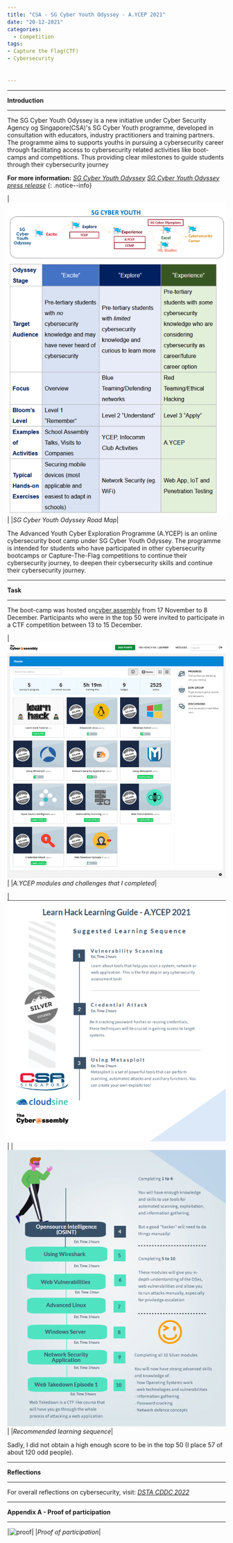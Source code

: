 ```yaml
---
title: "CSA - SG Cyber Youth Odyssey - A.YCEP 2021"
date: "20-12-2021"
categories:
  - Competition
tags:
- Capture the Flag(CTF)
- Cybersecurity


---
```


***

<strong>Introduction</strong>

***

The SG Cyber Youth Odyssey is a new initiative under Cyber Security Agency og Singapore(CSA)'s SG Cyber Youth programme, developed in consultation with educators, industry practitioners and training partners. The programme aims to  supports youths in pursuing a cybersecurity career through facilitating access to cybersecurity related activities like boot-camps and competitions. Thus providing clear milestones to guide students through their cybersecurity journey

**For more information:**
<cite><a href="https://www.csa.gov.sg/sgcyberyouthodyssey">SG Cyber Youth Odyssey</a></cite>
<cite><a href="https://www.csa.gov.sg/News/Press-Releases/sg-cyber-youth-odyssey">SG Cyber Youth Odyssey press release</a></cite>
{: .notice--info}

|![RoadMap](/assets/images/CTF-AYCEP-2021/CyberYouth.png)|
|<em>SG Cyber Youth Odyssey Road Map</em>|

The Advanced Youth Cyber Exploration Programme (A.YCEP) is an online cybersecurity boot camp under SG Cyber Youth Odyssey. The programme is intended for students who have participated in other cybersecurity bootcamps or Capture-The-Flag competitions to continue their cybersecurity journey, to deepen their cybersecurity skills and continue their cybersecurity journey.

***

<strong>Task</strong>

***

The boot-camp was hosted on<a href="https://www.cyberassembly.co/">cyber assembly</a> from 17 November to 8 December. Participants who were in the top 50 were invited to participate in a CTF competition between 13 to 15 December.

|![RoadMap](/assets/images/CTF-AYCEP-2021/Task.png)|
|<em>A.YCEP modules and challenges that I completed</em>|

|![Learning Road Map](/assets/images/CTF-AYCEP-2021/LP-1.png)|
|![Learning Road Map](/assets/images/CTF-AYCEP-2021/LP-2.png)|
|<em>Recommended learning sequence</em>|

Sadly, I did not obtain a high enough score to be in the top 50 (I place 57 of about 120 odd people).

***

<strong>Reflections</strong>

***

For overall reflections on cybersecurity, visit:
<cite><a href="https://khkhiu.github.io/competition/CTF_DSTA-CDDC-2022/">DSTA CDDC 2022</a></cite>

***

<strong>Appendix A - Proof of participation </strong>

***

|![proof](/assets/images/CTF-AYCEP-2021/Khiu-Kim-Hong-AYCEP-cert.png)|
|<em>Proof of participation</em>|